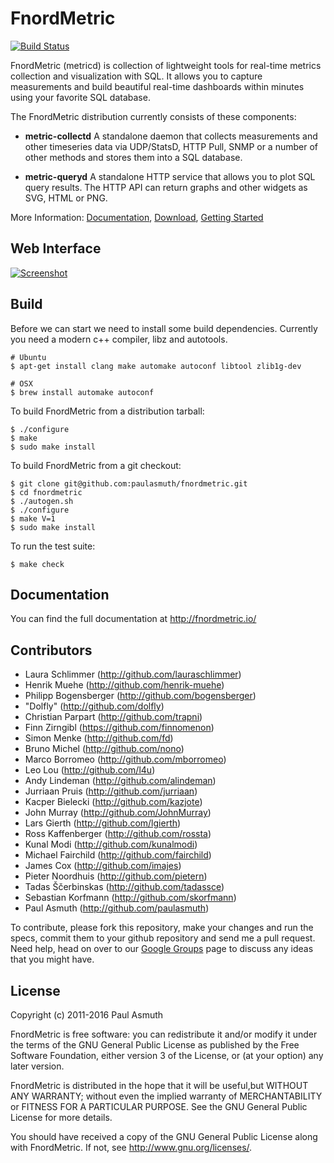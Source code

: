 FnordMetric
===========

[![Build Status](https://travis-ci.org/paulasmuth/fnordmetric.png?branch=unstable)](http://travis-ci.org/paulasmuth/fnordmetric)

FnordMetric (metricd) is collection of lightweight tools for real-time metrics
collection and visualization with SQL. It allows you to capture measurements and
build beautiful real-time dashboards within minutes using your favorite SQL
database.

The FnordMetric distribution currently consists of these components:

- **metric-collectd**
  A standalone daemon that collects measurements and other timeseries data via
  UDP/StatsD, HTTP Pull, SNMP or a number of other methods and stores them into
  a SQL database.

- **metric-queryd**
  A standalone HTTP service that allows you to plot SQL query results. The HTTP
  API can return graphs and other widgets as SVG, HTML or PNG.


More Information:
[Documentation](http://fnordmetric.io/),
[Download](https://fnordmetric.io/download/),
[Getting Started](https://fnordmetric.io/documentation/getting_started)


## Web Interface

[ ![Screenshot](https://raw.githubusercontent.com/paulasmuth/fnordmetric/master/fnordmetric-doc/web/assets/img/fnordmetric_server_screen1.png) ](http://github.com/paulasmuth/fnordmetric)


## Build

Before we can start we need to install some build dependencies. Currently
you need a modern c++ compiler, libz and autotools.

    # Ubuntu
    $ apt-get install clang make automake autoconf libtool zlib1g-dev

    # OSX
    $ brew install automake autoconf

To build FnordMetric from a distribution tarball:

    $ ./configure
    $ make
    $ sudo make install

To build FnordMetric from a git checkout:

    $ git clone git@github.com:paulasmuth/fnordmetric.git
    $ cd fnordmetric
    $ ./autogen.sh
    $ ./configure
    $ make V=1
    $ sudo make install

To run the test suite:

    $ make check


## Documentation

You can find the full documentation at http://fnordmetric.io/


## Contributors

+ Laura Schlimmer (http://github.com/lauraschlimmer)
+ Henrik Muehe (http://github.com/henrik-muehe)
+ Philipp Bogensberger (http://github.com/bogensberger)
+ "Dolfly" (http://github.com/dolfly)
+ Christian Parpart (http://github.com/trapni)
+ Finn Zirngibl (https://github.com/finnomenon)
+ Simon Menke (http://github.com/fd)
+ Bruno Michel (http://github.com/nono)
+ Marco Borromeo (http://github.com/mborromeo)
+ Leo Lou (http://github.com/l4u)
+ Andy Lindeman (http://github.com/alindeman)
+ Jurriaan Pruis (http://github.com/jurriaan)
+ Kacper Bielecki (http://github.com/kazjote)
+ John Murray (http://github.com/JohnMurray)
+ Lars Gierth (http://github.com/lgierth)
+ Ross Kaffenberger (http://github.com/rossta)
+ Kunal Modi (http://github.com/kunalmodi)
+ Michael Fairchild (http://github.com/fairchild)
+ James Cox (http://github.com/imajes)
+ Pieter Noordhuis (http://github.com/pietern)
+ Tadas Ščerbinskas (http://github.com/tadassce)
+ Sebastian Korfmann (http://github.com/skorfmann)
+ Paul Asmuth (http://github.com/paulasmuth)

To contribute, please fork this repository, make your changes and run the 
specs, commit them to your github repository and send me a pull request.
Need help, head on over to our [Google Groups][1]  page to discuss any ideas
that you might have.


## License

Copyright (c) 2011-2016 Paul Asmuth

FnordMetric is free software: you can redistribute it and/or modify it under
the terms of the GNU General Public License as published by the Free Software
Foundation, either version 3 of the License, or (at your option) any later
version.

FnordMetric is distributed in the hope that it will be useful,but WITHOUT ANY
WARRANTY; without even the implied warranty of MERCHANTABILITY or FITNESS FOR A
PARTICULAR PURPOSE. See the GNU General Public License for more details.

You should have received a copy of the GNU General Public License along with
FnordMetric. If not, see <http://www.gnu.org/licenses/>.


  [1]: http://groups.google.com/group/fnordmetric
  [2]: http://www.screenr.com/KiJs
  [3]: https://secure.travis-ci.org/paulasmuth/fnordmetric.png
  [4]: http://travis-ci.org/paulasmuth/fnordmetric
